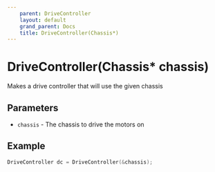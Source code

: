 ```yaml
---
    parent: DriveController
    layout: default
    grand_parent: Docs
    title: DriveController(Chassis*)
---
```

# DriveController(Chassis\* chassis)
Makes a drive controller that will use the given chassis

## Parameters

- `chassis` - The chassis to drive the motors on

## Example
```cpp
DriveController dc = DriveController(&chassis); 
```